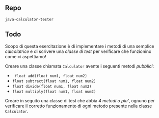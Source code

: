 ## Repo
`java-calculator-tester`

## Todo
Scopo di questa esercitazione è di implementare i metodi di una semplice *calcolatrice* e di scrivere una *classe di test* per verificare che funzionino come ci aspettiamo!

Creare una classe chiamata `Calculator` avente i seguenti metodi *pubblici*:
- ` float add(float num1, float num2)`
- `float subtract(float num1, float num2)`
- `float divide(float num1, float num2)`
- `float multiply(float num1, float num2)`

Creare in seguito una classe di test che abbia *4 metodi o piu'*, ognuno per verificare il corretto funzionamento di ogni metodo presente nella classe `Calculator`.